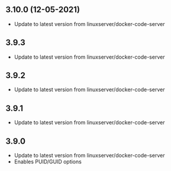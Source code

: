 
## 3.10.0 (12-05-2021)
- Update to latest version from linuxserver/docker-code-server

## 3.9.3
- Update to latest version from linuxserver/docker-code-server

## 3.9.2
- Update to latest version from linuxserver/docker-code-server

## 3.9.1
- Update to latest version from linuxserver/docker-code-server

## 3.9.0
- Update to latest version from linuxserver/docker-code-server
- Enables PUID/GUID options
